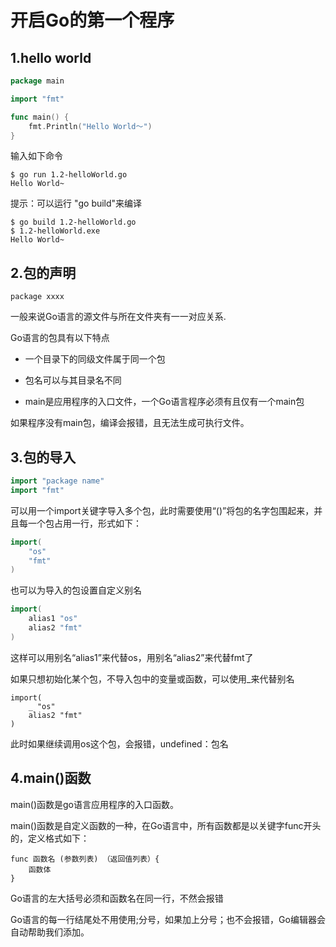 # 开启Go的第一个程序

## 1.hello world

```go
package main

import "fmt"

func main() {
	fmt.Println("Hello World～")
}
```


输入如下命令
```shell
$ go run 1.2-helloWorld.go
Hello World~
```


提示：可以运行 "go build"来编译
```shell
$ go build 1.2-helloWorld.go
$ 1.2-helloWorld.exe
Hello World~
```

## 2.包的声明

```
package xxxx
```

一般来说Go语言的源文件与所在文件夹有一一对应关系.

Go语言的包具有以下特点

- 一个目录下的同级文件属于同一个包 
  
- 包名可以与其目录名不同

- main是应用程序的入口文件，一个Go语言程序必须有且仅有一个main包

如果程序没有main包，编译会报错，且无法生成可执行文件。



## 3.包的导入

```go
import "package name"
import "fmt"
```

可以用一个import关键字导入多个包，此时需要使用“()”将包的名字包围起来，并且每一个包占用一行，形式如下：
```go
import(
    "os"
    "fmt"
)
```

也可以为导入的包设置自定义别名

```go
import(
    alias1 "os"
    alias2 "fmt"
)
```

这样可以用别名“alias1”来代替os，用别名“alias2”来代替fmt了

如果只想初始化某个包，不导入包中的变量或函数，可以使用_来代替别名

``` 
import(
    _ "os"
    alias2 "fmt"
)
```


此时如果继续调用os这个包，会报错，undefined：包名


## 4.main()函数

main()函数是go语言应用程序的入口函数。

main()函数是自定义函数的一种，在Go语言中，所有函数都是以关键字func开头的，定义格式如下：


``` 
func 函数名 (参数列表) （返回值列表）{
    函数体
}
```


Go语言的左大括号必须和函数名在同一行，不然会报错

Go语言的每一行结尾处不用使用;分号，如果加上分号；也不会报错，Go编辑器会自动帮助我们添加。

